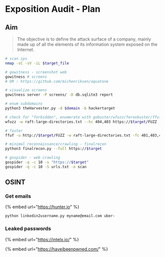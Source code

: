 # Exposition Audit - Plan

## Aim

> The objective is to define the attack surface of a company, mainly made up of all the elements of its information system exposed on the Internet.

```bash
# scan ips
nmap -sC -sV -iL $target_file 

# gowitness - screenshot web
gowitness # screens
# OR : https://github.com/michenriksen/aquatone

# visualize screens
gowitness server -P screens/ -D db.sqlite3 report

# enum subdomains
python3 theHarvester.py -d $domain -b hackertarget

# check for "forbidden", enumerate with gobuster/wfuzz/feroxbuster/ffuf
wfuzz -w raft-large-directories.txt --hc 404,403 https://$target/FUZZ

# faster
ffuf -u http://$target/FUZZ -w raft-large-directories.txt -fc 401,403,404 -fs 0

# minimal reconnaissance/crawling - finalrecon
python3 finalrecon.py --full https://$target

# gospider - web crawling
gospider -q -c 10 -s "https://$target"
gospider -q -c 10 -S urls.txt -o scan
```

## OSINT

### Get emails

{% embed url="https://hunter.io" %}

```bash
python linkedin2username.py myname@email.com uber-
```

### Leaked passwords&#x20;

{% embed url="https://intelx.io/" %}

{% embed url="https://haveibeenpwned.com/" %}
